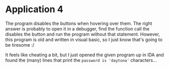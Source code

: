 # Application 4

The program disables the buttons when hovering over them. The right answer is probably to open it in a debugger, find the function call the disables the button and run the program without that statement. However, this program is old and written in visual basic, so I just know that's going to be tiresome :/

It feels like cheating a bit, but I just opened the given program up in IDA and found the (many) lines that print the `password is 'daytona'` characters...